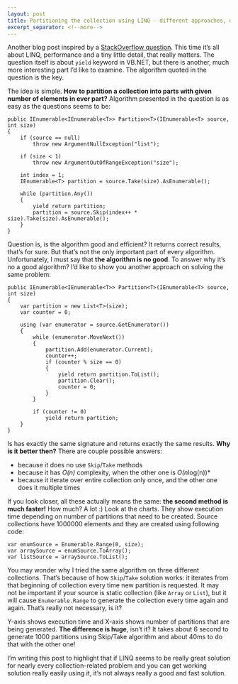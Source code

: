 ```yaml
---
layout: post
title: Partitioning the collection using LINQ - different approaches, different performance, the same result
excerpt_separator: <!--more-->
---
```


Another blog post inspired by a [StackOverflow question](http://stackoverflow.com/q/20556678/1163867). This time it’s all about LINQ, performance and a tiny little detail, that really matters. The question itself is about `yield` keyword in VB.NET, but there is another, much more interesting part I’d like to examine. The algorithm quoted in the question is the key.

The idea is simple. **How to partition a collection into parts with given number of elements in ever part?** Algorithm presented in the question is as easy as the questions seems to be:

```
public IEnumerable<IEnumerable<T>> Partition<T>(IEnumerable<T> source, int size)
{
    if (source == null)
        throw new ArgumentNullException("list");

    if (size < 1)
        throw new ArgumentOutOfRangeException("size");

    int index = 1;
    IEnumerable<T> partition = source.Take(size).AsEnumerable();

    while (partition.Any())
    {
        yield return partition;
        partition = source.Skip(index++ * size).Take(size).AsEnumerable();
    }
}
```

Question is, is the algorithm good and efficient? It returns correct results, that’s for sure. But that’s not the only important part of every algorithm. Unfortunately, I must say that **the algorithm is no good**. To answer why it’s no a good algorithm? I’d like to show you another approach on solving the same problem:

```
public IEnumerable<IEnumerable<T>> Partition<T>(IEnumerable<T> source, int size)
{
    var partition = new List<T>(size);
    var counter = 0;

    using (var enumerator = source.GetEnumerator())
    {
        while (enumerator.MoveNext())
        {
            partition.Add(enumerator.Current);
            counter++;
            if (counter % size == 0)
            {
                yield return partition.ToList();
                partition.Clear();
                counter = 0;
            }
        }

        if (counter != 0)
            yield return partition;
    }
}
```

Is has exactly the same signature and returns exactly the same results. **Why is it better then?** There are couple possible answers:

- because it does no use `Skip`/`Take` methods
- because it has *O(n)* complexity, when the other one is *O(n*log(n))*
- because it iterate over entire collection only once, and the other one does it multiple times

If you look closer, all these actually means the same: **the second method is much faster!** How much? A lot :) Look at the charts. They show execution time depending on number of partitions that need to be created. Source collections have 1000000 elements and they are created using following code:

```
var enumSource = Enumerable.Range(0, size);
var arraySource = enumSource.ToArray();
var listSource = arraySource.ToList();
```

You may wonder why I tried the same algorithm on three different collections. That’s because of how `Skip`/`Take` solution works: it iterates from that beginning of collection every time new partition is requested. It may not be important if your source is static collection (like `Array` or `List`), but it will cause `Enumerable.Range` to generate the collection every time again and again. That’s really not necessary, is it?
 
Y-axis shows execution time and X-axis shows number of partitions that are being generated. **The difference is huge**, isn’t it? It takes about 6 second to generate 1000 partitions using Skip/Take algorithm and about 40ms to do that with the other one!

I’m writing this post to highlight that if LINQ seems to be really great solution for nearly every collection-related problem and you can get working solution really easily using it, it’s not always really a good and fast solution.